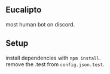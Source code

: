 ## Eucalipto
most human bot on discord.

## Setup
install dependencies with `npm install`.  
remove the .test from `config.json.test`.
